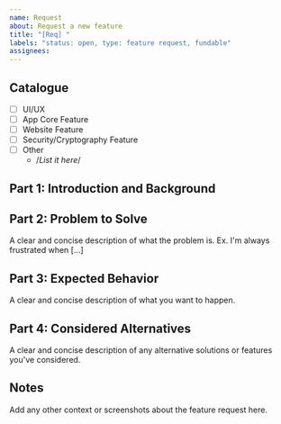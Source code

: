 ```yaml
---
name: Request
about: Request a new feature
title: "[Req] "
labels: "status: open, type: feature request, fundable"
assignees:
---
```


## Catalogue

- [ ] UI/UX
- [ ] App Core Feature
- [ ] Website Feature
- [ ] Security/Cryptography Feature
- [ ] Other
  - /_List it here_/

## Part 1: Introduction and Background

## Part 2: Problem to Solve

A clear and concise description of what the problem is. Ex. I'm always frustrated when [...]

## Part 3: Expected Behavior

A clear and concise description of what you want to happen.

## Part 4: Considered Alternatives

A clear and concise description of any alternative solutions or features you've considered.

## Notes

Add any other context or screenshots about the feature request here.
